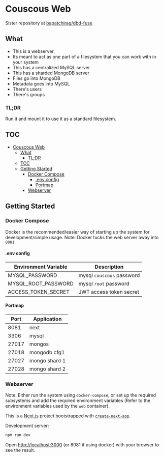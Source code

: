 # Couscous Web

Sister repository at [bapatchirag/dbd-fuse](https://github.com/bapatchirag/dbd-fuse)

## What

-   This is a webserver.
-   Its meant to act as one part of a filesystem that you can work with in your system
-   This has a centralized MySQL server
-   This has a sharded MongoDB server
-   Files go into MongoDB
-   Metadata goes into MySQL
-   There's users
-   There's groups

### TL;DR

Run it and mount it to use it as a standard filesystem.

## TOC

- [Couscous Web](#couscous-web)
  - [What](#what)
    - [TL;DR](#tldr)
  - [TOC](#toc)
  - [Getting Started](#getting-started)
    - [Docker Compose](#docker-compose)
      - [.env config](#env-config)
      - [Portmap](#portmap)
    - [Webserver](#webserver)

## Getting Started

### Docker Compose

Docker is the recommended/easier way of starting up the system for development/simple usage.
Note: Docker tucks the web server away into `8081`

#### .env config

| Environment Variable | Description               |
| -------------------- | ------------------------- |
| MYSQL_PASSWORD       | mysql `couscous` password |
| MYSQL_ROOT_PASSWORD  | mysql `root` password     |
| ACCESS_TOKEN_SECRET  | JWT access token secret   |

#### Portmap

| Port  | Application   |
| ----- | ------------- |
| 8081  | next          |
| 3306  | mysql         |
| 27017 | mongos        |
| 27018 | mongodb cfg1  |
| 27027 | mongo shard 1 |
| 27028 | mongo shard 2 |


### Webserver

Note: Either run the system using `docker-compose`, or set up the required subsystems and add the required environment variables (Refer to the environment variables used by the `web` container).

This is a [Next.js](https://nextjs.org/) project bootstrapped with [`create-next-app`](https://github.com/vercel/next.js/tree/canary/packages/create-next-app).

Development server:

```bash
npm run dev
```

Open [http://localhost:3000](http://localhost:3000) (or 8081 if using docker) with your browser to see the result.